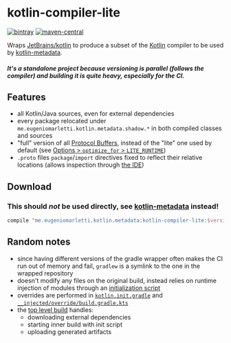 # kotlin-compiler-lite
[![bintray](https://img.shields.io/bintray/v/takhion/kotlin-metadata/kotlin-compiler-lite.svg?style=flat-square&label=bintray)](https://bintray.com/takhion/kotlin-metadata/kotlin-compiler-lite)
[![maven-central](https://img.shields.io/maven-central/v/me.eugeniomarletti.kotlin.metadata/kotlin-compiler-lite.svg?style=flat-square&label=maven-central)](https://mvnrepository.com/artifact/me.eugeniomarletti.kotlin.metadata/kotlin-compiler-lite)

Wraps [JetBrains/kotlin] to produce a subset of the [Kotlin] compiler to be used by [kotlin-metadata].

##### It's a standalone project because versioning is parallel (follows the compiler) and building it is quite heavy, especially for the CI.

## Features

+ all Kotlin/Java sources, even for external dependencies
+ every package relocated under `me.eugeniomarletti.kotlin.metadata.shadow.*` in both compiled classes and sources
+ "full" version of all [Protocol Buffers], instead of the "lite" one used by default (see [Options > `optimize_for` > `LITE_RUNTIME`](https://developers.google.com/protocol-buffers/docs/proto#options))
+ `.proto` files `package`/`import` directives fixed to reflect their relative locations (allows inspection through [the IDE](https://plugins.jetbrains.com/plugin/8277-protobuf-support))

## Download
### This should _not_ be used directly, see [kotlin-metadata] instead!
```gradle
compile "me.eugeniomarletti.kotlin.metadata:kotlin-compiler-lite:$version"
```

## Random notes

+ since having different versions of the gradle wrapper often makes the CI run out of memory and fail, `gradlew` is a symlink to the one in the wrapped repository
+ doesn't modify any files on the original build, instead relies on runtime injection of modules through an 
[initialization script]
+ overrides are performed in [`kotlin.init.gradle`] and [`__injected/override/build.gradle.kts`]
+ the [top level build](build.gradle.kts) handles:
  + downloading external dependencies
  + starting inner build with init script
  + uploading generated artifacts

[kotlin-metadata]: https://github.com/Takhion/kotlin-metadata
[JetBrains/kotlin]: https://github.com/JetBrains/kotlin
[Kotlin]: https://kotlinlang.org/
[Protocol Buffers]: https://developers.google.com/protocol-buffers/
[initialization script]: https://docs.gradle.org/current/userguide/init_scripts.html
[`kotlin.init.gradle`]: kotlin.init.gradle
[`__injected/override/build.gradle.kts`]: __injected/override/build.gradle.kts
